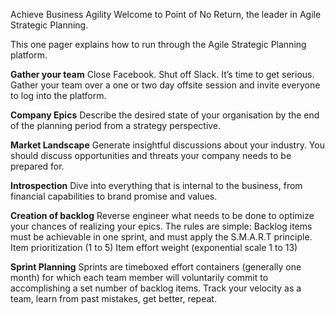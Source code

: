 Achieve Business Agility</b>
Welcome to Point of No Return, the leader in Agile Strategic Planning. 

This one pager explains how to run through the Agile Strategic Planning platform.

<b> Gather your team</b>
Close Facebook. Shut off Slack. It’s time to get serious. Gather your team over a one or two day offsite session and invite everyone to log into the platform. 

<b> Company Epics</b>
Describe the desired state of your organisation by the end of the planning period from a strategy perspective.

<b> Market Landscape</b>
Generate insightful discussions about your industry. You should discuss opportunities and 
threats your company needs to be prepared for.

<b> Introspection</b>
Dive into everything that is internal to the business, from financial capabilities to brand promise and values.

<b> Creation of backlog</b>
Reverse engineer what needs to be done to optimize your chances of realizing your epics. The rules are simple: Backlog items must be achievable in one sprint, and must apply the S.M.A.R.T principle.
Item prioritization (1 to 5)
Item effort weight (exponential scale 1 to 13)

<b> Sprint Planning</b>
Sprints are timeboxed effort containers (generally one month) for which each team member will voluntarily commit to accomplishing a set number of backlog items. 
Track your velocity as a team, learn from past mistakes, get better, repeat. 
